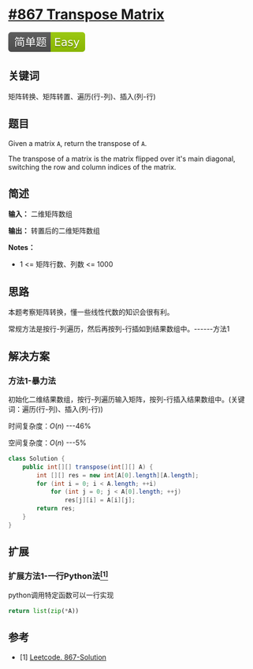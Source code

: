 # [#867 Transpose Matrix](https://leetcode.com/problems/transpose-matrix/)

![Easy](/figures/Easy.svg)

## 关键词

矩阵转换、矩阵转置、遍历(行-列)、插入(列-行)

## 题目

Given a matrix `A`, return the transpose of `A`.

The transpose of a matrix is the matrix flipped over it's main diagonal, switching the row and column indices of the matrix.

## 简述

**输入：** 二维矩阵数组

**输出：** 转置后的二维矩阵数组

**Notes：**

+ 1 <= 矩阵行数、列数 <= 1000

## 思路

本题考察矩阵转换，懂一些线性代数的知识会很有利。

常规方法是按行-列遍历，然后再按列-行插如到结果数组中。------方法1

## 解决方案

### 方法1-暴力法

初始化二维结果数组，按行-列遍历输入矩阵，按列-行插入结果数组中。(关键词：遍历(行-列)、插入(列-行))

时间复杂度：$O(n)$ ---46%

空间复杂度：$O(n)$ ---5%

``` java
class Solution {
    public int[][] transpose(int[][] A) {
        int [][] res = new int[A[0].length][A.length];
        for (int i = 0; i < A.length; ++i)
            for (int j = 0; j < A[0].length; ++j)
                res[j][i] = A[i][j];
        return res;
    }
}
```

## 扩展

### 扩展方法1-一行Python法[$^{[1]}$](#refer-anchor-1)

python调用特定函数可以一行实现

``` python
return list(zip(*A))
```

## 参考

<div id="refer-anchor-1"></div>

+ [1] [Leetcode. 867-Solution](https://leetcode.com/problems/transpose-matrix/discuss/146767/Python-1-Liner)
